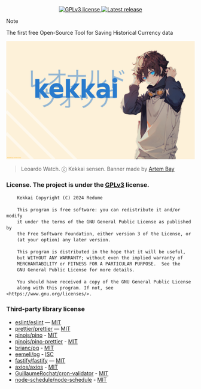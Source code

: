 <div align='center'>
    <a href="https://github.com/redume/kekkai/blob/main/LICENSE">
        <img alt="GPLv3 license" src="https://img.shields.io/github/license/redume/kekkai?color=blue">
    </a>
    <a href="https://github.com/redume/kekkai/releases/latest">
        <img alt="Latest release" src="https://img.shields.io/github/v/release/redume/kakkai?display_name=release">
    </a>
</div>

> [!NOTE]
> The first free Open-Source Tool for Saving Historical Currency data

<p align="center">
    <img src="assets/banner.png" alt="kekkai banner">
</p>

> Leoardo  Watch. ⓒ Kekkai sensen. Banner made by [Artem Bay](https://github.com/ArtemBay/)

### License. The project is under the [GPLv3](https://www.gnu.org/licenses/gpl-3.0.html) license.

```
    Kekkai Copyright (C) 2024 Redume

    This program is free software: you can redistribute it and/or modify
    it under the terms of the GNU General Public License as published by
    the Free Software Foundation, either version 3 of the License, or
    (at your option) any later version.

    This program is distributed in the hope that it will be useful,
    but WITHOUT ANY WARRANTY; without even the implied warranty of
    MERCHANTABILITY or FITNESS FOR A PARTICULAR PURPOSE.  See the
    GNU General Public License for more details.

    You should have received a copy of the GNU General Public License
    along with this program. If not, see <https://www.gnu.org/licenses/>.
```

### Third-party library license
- [eslint/eslint](https://github.com/eslint/eslint) — [MIT](https://github.com/eslint/eslint/blob/main/LICENSE)
- [prettier/prettier](https://github.com/prettier/prettier) — [MIT](https://github.com/prettier/prettier/blob/main/LICENSE)
- [pinojs/pino](https://github.com/pinojs/pino) - [MIT](https://github.com/pinojs/pino/blob/main/LICENSE)
- [pinojs/pino-prettier](https://github.com/pinojs/pino-pretty) - [MIT](https://github.com/pinojs/pino-pretty/blob/master/LICENSE)
- [brianc/pg](https://github.com/brianc/node-postgres) - [MIT](https://github.com/brianc/node-postgres/blob/master/LICENSE)
- [eemeli/pg](https://github.com/eemeli/yaml) - [ISC](https://github.com/eemeli/yaml/blob/main/LICENSE)
- [fastify/fastify](https://github.com/fastify/fastify) — [MIT](https://github.com/fastify/fastify/blob/main/LICENSE)
- [axios/axios](https://github.com/axios/axios) - [MIT](https://github.com/axios/axios/blob/v1.x/LICENSE)
- [GuillaumeRochat/cron-validator](https://github.com/GuillaumeRochat/cron-validator) - [MIT](https://github.com/GuillaumeRochat/cron-validator/blob/master/LICENSE)
- [node-schedule/node-schedule](https://github.com/node-schedule/node-schedule) - [MIT](https://github.com/node-schedule/node-schedule/blob/master/LICENSE)